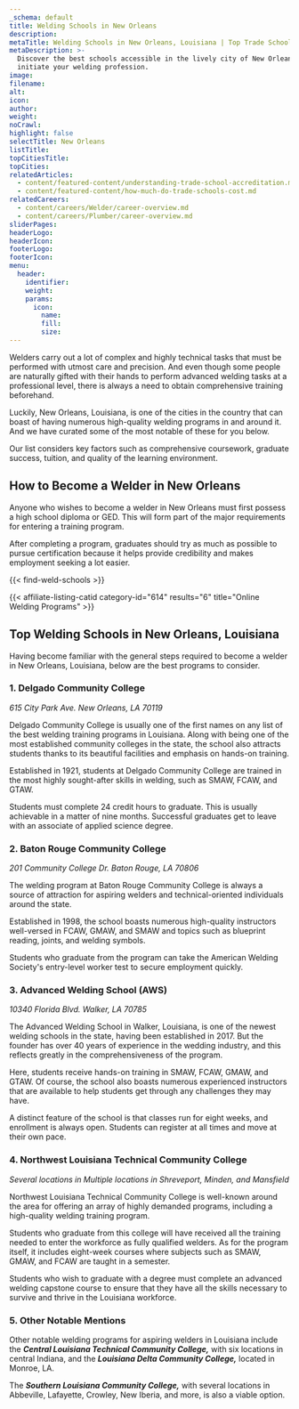 ```yaml
---
_schema: default
title: Welding Schools in New Orleans
description:
metaTitle: Welding Schools in New Orleans, Louisiana | Top Trade Schools
metaDescription: >-
  Discover the best schools accessible in the lively city of New Orleans to
  initiate your welding profession.
image:
filename:
alt:
icon:
author:
weight:
noCrawl:
highlight: false
selectTitle: New Orleans
listTitle:
topCitiesTitle:
topCities:
relatedArticles:
  - content/featured-content/understanding-trade-school-accreditation.md
  - content/featured-content/how-much-do-trade-schools-cost.md
relatedCareers:
  - content/careers/Welder/career-overview.md
  - content/careers/Plumber/career-overview.md
sliderPages:
headerLogo:
headerIcon:
footerLogo:
footerIcon:
menu:
  header:
    identifier:
    weight:
    params:
      icon:
        name:
        fill:
        size:
---
```

Welders carry out a lot of complex and highly technical tasks that must be performed with utmost care and precision. And even though some people are naturally gifted with their hands to perform advanced welding tasks at a professional level, there is always a need to obtain comprehensive training beforehand.

Luckily, New Orleans, Louisiana, is one of the cities in the country that can boast of having numerous high-quality welding programs in and around it. And we have curated some of the most notable of these for you below.

Our list considers key factors such as comprehensive coursework, graduate success, tuition, and quality of the learning environment.

## **How to Become a Welder in New Orleans**

Anyone who wishes to become a welder in New Orleans must first possess a high school diploma or GED. This will form part of the major requirements for entering a training program.

After completing a program, graduates should try as much as possible to pursue certification because it helps provide credibility and makes employment seeking a lot easier.

{{< find-weld-schools >}}

{{< affiliate-listing-catid category-id="614" results="6" title="Online Welding Programs" >}}

## **Top Welding Schools in New Orleans, Louisiana**

Having become familiar with the general steps required to become a welder in New Orleans, Louisiana, below are the best programs to consider.

### **1\. Delgado Community College**

*615 City Park Ave. New Orleans, LA 70119*

Delgado Community College is usually one of the first names on any list of the best welding training programs in Louisiana. Along with being one of the most established community colleges in the state, the school also attracts students thanks to its beautiful facilities and emphasis on hands-on training.

Established in 1921, students at Delgado Community College are trained in the most highly sought-after skills in welding, such as SMAW, FCAW, and GTAW.

Students must complete 24 credit hours to graduate. This is usually achievable in a matter of nine months. Successful graduates get to leave with an associate of applied science degree.

### 2\. Baton Rouge Community College

*201 Community College Dr. Baton Rouge, LA 70806*

The welding program at Baton Rouge Community College is always a source of attraction for aspiring welders and technical-oriented individuals around the state.

Established in 1998, the school boasts numerous high-quality instructors well-versed in FCAW, GMAW, and SMAW and topics such as blueprint reading, joints, and welding symbols.

Students who graduate from the program can take the American Welding Society's entry-level worker test to secure employment quickly.

### 3\. Advanced Welding School (AWS)

*10340 Florida Blvd. Walker, LA 70785*

The Advanced Welding School in Walker, Louisiana, is one of the newest welding schools in the state, having been established in 2017. But the founder has over 40 years of experience in the wedding industry, and this reflects greatly in the comprehensiveness of the program.

Here, students receive hands-on training in SMAW, FCAW, GMAW, and GTAW. Of course, the school also boasts numerous experienced instructors that are available to help students get through any challenges they may have.

A distinct feature of the school is that classes run for eight weeks, and enrollment is always open. Students can register at all times and move at their own pace.

### 4\. Northwest Louisiana Technical Community College

*Several locations in Multiple locations in Shreveport, Minden, and Mansfield*

Northwest Louisiana Technical Community College is well-known around the area for offering an array of highly demanded programs, including a high-quality welding training program.

Students who graduate from this college will have received all the training needed to enter the workforce as fully qualified welders. As for the program itself, it includes eight-week courses where subjects such as SMAW, GMAW, and FCAW are taught in a semester.

Students who wish to graduate with a degree must complete an advanced welding capstone course to ensure that they have all the skills necessary to survive and thrive in the Louisiana workforce.

### 5\. Other Notable Mentions

Other notable welding programs for aspiring welders in Louisiana include the ***Central Louisiana Technical Community College,*** with six locations in central Indiana, and the ***Louisiana Delta Community College,*** located in Monroe, LA.

The ***Southern Louisiana Community College,*** with several locations in Abbeville, Lafayette, Crowley, New Iberia, and more, is also a viable option.